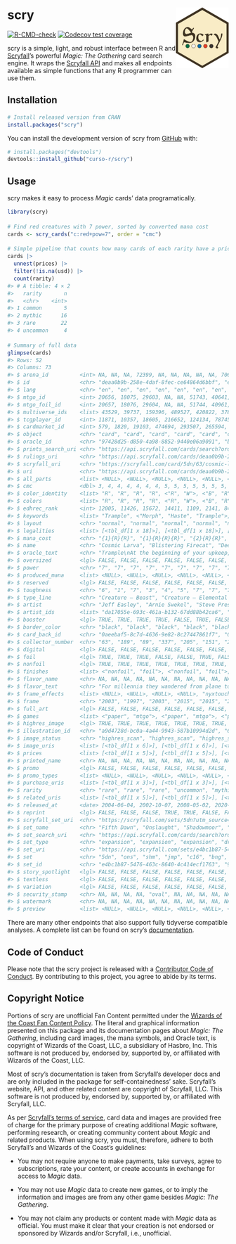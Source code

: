 
<!-- README.md is generated from README.Rmd. Please edit that file -->

# scry <a href="https://curso-r.github.io/scry/"><img src="man/figures/logo.png" align="right" height="138" /></a>

<!-- badges: start -->

[![R-CMD-check](https://github.com/curso-r/scry/workflows/R-CMD-check/badge.svg)](https://github.com/curso-r/scry/actions)
[![Codecov test
coverage](https://codecov.io/gh/curso-r/scry/branch/main/graph/badge.svg)](https://app.codecov.io/gh/curso-r/scry?branch=main)
<!-- badges: end -->

scry is a simple, light, and robust interface between R and
[Scryfall](https://scryfall.com/)’s powerful *Magic: The Gathering* card
search engine. It wraps the [Scryfall
API](https://scryfall.com/docs/api) and makes all endpoints available as
simple functions that any R programmer can use them.

## Installation

``` r
# Install released version from CRAN
install.packages("scry")
```

You can install the development version of scry from
[GitHub](https://github.com/) with:

``` r
# install.packages("devtools")
devtools::install_github("curso-r/scry")
```

## Usage

scry makes it easy to process *Magic* cards’ data programatically.

``` r
library(scry)

# Find red creatures with 7 power, sorted by converted mana cost
cards <- scry_cards("c:red+pow=7", order = "cmc")

# Simple pipeline that counts how many cards of each rarity have a price
cards |>
  unnest(prices) |>
  filter(!is.na(usd)) |>
  count(rarity)
#> # A tibble: 4 × 2
#>   rarity       n
#>   <chr>    <int>
#> 1 common       5
#> 2 mythic      16
#> 3 rare        22
#> 4 uncommon     4

# Summary of full data
glimpse(cards)
#> Rows: 52
#> Columns: 73
#> $ arena_id          <int> NA, NA, NA, 72399, NA, NA, NA, NA, NA, 70655, 70661,…
#> $ id                <chr> "deaa0b9b-258e-4daf-8fec-ce64864d6bbf", "e0ddcf4a-19…
#> $ lang              <chr> "en", "en", "en", "en", "en", "en", "en", "en", "en"…
#> $ mtgo_id           <int> 20656, 18075, 29603, NA, NA, 51743, 40641, 32254, 43…
#> $ mtgo_foil_id      <int> 20657, 18076, 29604, NA, NA, 51744, 40961, 32255, 43…
#> $ multiverse_ids    <list> 43529, 39737, 159396, 489527, 420822, 378523, 23647…
#> $ tcgplayer_id      <int> 11871, 10357, 18605, 216652, 124134, 78745, 46945, 3…
#> $ cardmarket_id     <int> 579, 1820, 19103, 474694, 293507, 265594, 246730, 20…
#> $ object            <chr> "card", "card", "card", "card", "card", "card", "car…
#> $ oracle_id         <chr> "97428d25-d850-4a98-8852-9440e06a9091", "b3595359-0d…
#> $ prints_search_uri <chr> "https://api.scryfall.com/cards/search?order=release…
#> $ rulings_uri       <chr> "https://api.scryfall.com/cards/deaa0b9b-258e-4daf-8…
#> $ scryfall_uri      <chr> "https://scryfall.com/card/5dn/63/cosmic-larva?utm_s…
#> $ uri               <chr> "https://api.scryfall.com/cards/deaa0b9b-258e-4daf-8…
#> $ all_parts         <list> <NULL>, <NULL>, <NULL>, <NULL>, <NULL>, <NULL>, <NU…
#> $ cmc               <dbl> 3, 4, 4, 4, 4, 4, 4, 5, 5, 5, 5, 5, 5, 5, 5, 5, 5, 5…
#> $ color_identity    <list> "R", "R", "R", "R", <"R", "W">, <"B", "R">, <"R", "…
#> $ colors            <list> "R", "R", "R", "R", <"R", "W">, <"B", "R">, <"R", "…
#> $ edhrec_rank       <int> 12005, 11426, 15672, 14411, 1109, 2141, 8418, 16089,…
#> $ keywords          <list> "Trample", <"Morph", "Haste", "Trample">, <NULL>, "…
#> $ layout            <chr> "normal", "normal", "normal", "normal", "normal", "n…
#> $ legalities        <list> [<tbl_df[1 x 18]>], [<tbl_df[1 x 18]>], [<tbl_df[1 …
#> $ mana_cost         <chr> "{1}{R}{R}", "{1}{R}{R}{R}", "{2}{R}{R}", "{3}{R}", …
#> $ name              <chr> "Cosmic Larva", "Blistering Firecat", "Deep-Slumber …
#> $ oracle_text       <chr> "Trample\nAt the beginning of your upkeep, sacrifice…
#> $ oversized         <lgl> FALSE, FALSE, FALSE, FALSE, FALSE, FALSE, FALSE, FAL…
#> $ power             <chr> "7", "7", "7", "7", "7", "7", "7", "7", "7", "7", "7…
#> $ produced_mana     <list> <NULL>, <NULL>, <NULL>, <NULL>, <NULL>, <NULL>, <NU…
#> $ reserved          <lgl> FALSE, FALSE, FALSE, FALSE, FALSE, FALSE, FALSE, FAL…
#> $ toughness         <chr> "6", "1", "7", "3", "4", "5", "7", "7", "7", "3", "6…
#> $ type_line         <chr> "Creature — Beast", "Creature — Elemental Cat", "Cre…
#> $ artist            <chr> "Jeff Easley", "Arnie Swekel", "Steve Prescott", "Ja…
#> $ artist_ids        <list> "da17055e-693c-461a-b132-67dd88b42ca6", "af10ecf2-e…
#> $ booster           <lgl> TRUE, TRUE, TRUE, TRUE, FALSE, TRUE, FALSE, TRUE, FA…
#> $ border_color      <chr> "black", "black", "black", "black", "black", "black"…
#> $ card_back_id      <chr> "0aeebaf5-8c7d-4636-9e82-8c27447861f7", "0aeebaf5-8c…
#> $ collector_number  <chr> "63", "189", "89", "337", "205", "151", "221", "49",…
#> $ digital           <lgl> FALSE, FALSE, FALSE, FALSE, FALSE, FALSE, FALSE, FAL…
#> $ foil              <lgl> TRUE, TRUE, TRUE, FALSE, FALSE, TRUE, FALSE, TRUE, F…
#> $ nonfoil           <lgl> TRUE, TRUE, TRUE, TRUE, TRUE, TRUE, TRUE, TRUE, TRUE…
#> $ finishes          <list> <"nonfoil", "foil">, <"nonfoil", "foil">, <"nonfoil…
#> $ flavor_name       <chr> NA, NA, NA, NA, NA, NA, NA, NA, NA, NA, NA, NA, NA, …
#> $ flavor_text       <chr> "For millennia they wandered from plane to plane, de…
#> $ frame_effects     <list> <NULL>, <NULL>, <NULL>, <NULL>, "nyxtouched", "nyxt…
#> $ frame             <chr> "2003", "1997", "2003", "2015", "2015", "2003", "200…
#> $ full_art          <lgl> FALSE, FALSE, FALSE, FALSE, FALSE, FALSE, FALSE, FAL…
#> $ games             <list> <"paper", "mtgo">, <"paper", "mtgo">, <"paper", "mt…
#> $ highres_image     <lgl> TRUE, TRUE, TRUE, TRUE, TRUE, TRUE, TRUE, TRUE, TRUE…
#> $ illustration_id   <chr> "a9d4728d-bc0a-4a44-9943-587b10994d2d", "6dd1c14f-ed…
#> $ image_status      <chr> "highres_scan", "highres_scan", "highres_scan", "hig…
#> $ image_uris        <list> [<tbl_df[1 x 6]>], [<tbl_df[1 x 6]>], [<tbl_df[1 x …
#> $ prices            <list> [<tbl_df[1 x 5]>], [<tbl_df[1 x 5]>], [<tbl_df[1 x …
#> $ printed_name      <chr> NA, NA, NA, NA, NA, NA, NA, NA, NA, NA, NA, NA, NA, …
#> $ promo             <lgl> FALSE, FALSE, FALSE, FALSE, FALSE, FALSE, FALSE, FAL…
#> $ promo_types       <list> <NULL>, <NULL>, <NULL>, <NULL>, <NULL>, <NULL>, <NU…
#> $ purchase_uris     <list> [<tbl_df[1 x 3]>], [<tbl_df[1 x 3]>], [<tbl_df[1 x …
#> $ rarity            <chr> "rare", "rare", "rare", "uncommon", "mythic", "mythi…
#> $ related_uris      <list> [<tbl_df[1 x 5]>], [<tbl_df[1 x 5]>], [<tbl_df[1 x …
#> $ released_at       <date> 2004-06-04, 2002-10-07, 2008-05-02, 2020-07-17, 201…
#> $ reprint           <lgl> FALSE, FALSE, FALSE, TRUE, TRUE, FALSE, FALSE, FALSE…
#> $ scryfall_set_uri  <chr> "https://scryfall.com/sets/5dn?utm_source=api", "htt…
#> $ set_name          <chr> "Fifth Dawn", "Onslaught", "Shadowmoor", "Jumpstart"…
#> $ set_search_uri    <chr> "https://api.scryfall.com/cards/search?order=set&q=e…
#> $ set_type          <chr> "expansion", "expansion", "expansion", "draft_innova…
#> $ set_uri           <chr> "https://api.scryfall.com/sets/e4bc1b87-5476-463c-86…
#> $ set               <chr> "5dn", "ons", "shm", "jmp", "c16", "bng", "cmd", "ar…
#> $ set_id            <chr> "e4bc1b87-5476-463c-8640-4c414ecf1763", "914a6c6d-cb…
#> $ story_spotlight   <lgl> FALSE, FALSE, FALSE, FALSE, FALSE, FALSE, FALSE, FAL…
#> $ textless          <lgl> FALSE, FALSE, FALSE, FALSE, FALSE, FALSE, FALSE, FAL…
#> $ variation         <lgl> FALSE, FALSE, FALSE, FALSE, FALSE, FALSE, FALSE, FAL…
#> $ security_stamp    <chr> NA, NA, NA, NA, "oval", NA, NA, NA, NA, NA, "oval", …
#> $ watermark         <chr> NA, NA, NA, NA, NA, NA, NA, NA, NA, NA, NA, NA, NA, …
#> $ preview           <list> <NULL>, <NULL>, <NULL>, <NULL>, <NULL>, <NULL>, <NU…
```

There are many other endpoints that also support fully tidyverse
compatible analyses. A complete list can be found on scry’s
[documentation](https://curso-r.github.io/scry/).

## Code of Conduct

Please note that the scry project is released with a [Contributor Code
of Conduct](https://curso-r.github.io/scry/CODE_OF_CONDUCT.html). By
contributing to this project, you agree to abide by its terms.

## Copyright Notice

Portions of scry are unofficial Fan Content permitted under the [Wizards
of the Coast Fan Content
Policy](https://company.wizards.com/en/legal/fancontentpolicy). The
literal and graphical information presented on this package and its
documentation pages about *Magic: The Gathering*, including card images,
the mana symbols, and Oracle text, is copyright of Wizards of the Coast,
LLC, a subsidiary of Hasbro, Inc. This software is not produced by,
endorsed by, supported by, or affiliated with Wizards of the Coast, LLC.

Most of scry’s documentation is taken from Scryfall’s developer docs and
are only included in the package for self-containedness’ sake.
Scryfall’s website, API, and other related content are copyright of
Scryfall, LLC. This software is not produced by, endorsed by, supported
by, or affiliated with Scryfall, LLC.

As per [Scryfall’s terms of service](https://scryfall.com/docs/terms),
card data and images are provided free of charge for the primary purpose
of creating additional *Magic* software, performing research, or
creating community content about *Magic* and related products. When
using scry, you must, therefore, adhere to both Scryfall’s and Wizards
of the Coast’s guidelines:

-   You may not require anyone to make payments, take surveys, agree to
    subscriptions, rate your content, or create accounts in exchange for
    access to *Magic* data.

-   You may not use *Magic* data to create new games, or to imply the
    information and images are from any other game besides *Magic: The
    Gathering*.

-   You may not claim any products or content made with *Magic* data as
    official. You must make it clear that your creation is not endorsed
    or sponsored by Wizards and/or Scryfall, i.e., unofficial.
